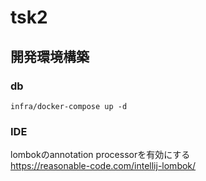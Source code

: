 # tsk2

## 開発環境構築

### db
```
infra/docker-compose up -d
```
### IDE
lombokのannotation processorを有効にする  
https://reasonable-code.com/intellij-lombok/
